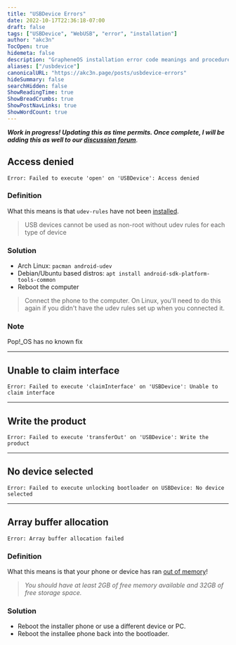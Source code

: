```yaml
---
title: "USBDevice Errors"
date: 2022-10-17T22:36:18-07:00
draft: false
tags: ["USBDevice", "WebUSB", "error", "installation"]
author: "akc3n"
TocOpen: true
hidemeta: false
description: "GrapheneOS installation error code meanings and procedure for resolving issues"
aliases: ["/usbdevice"]
canonicalURL: "https://akc3n.page/posts/usbdevice-errors"
hideSummary: false
searchHidden: false
ShowReadingTime: true
ShowBreadCrumbs: true
ShowPostNavLinks: true
ShowWordCount: true
---
```


_**Work in progress! Updating this as time permits. Once complete, I will be adding this as well to our [discussion forum](https://discuss.grapheneos.org)**_.


## Access denied

`Error: Failed to execute 'open' on 'USBDevice': Access denied`

### Definition

What this means is that `udev-rules` have not been [installed](https://grapheneos.org/install/web#flashing-as-non-root).
> USB devices cannot be used as non-root without udev rules for each type of device

### Solution

- Arch Linux: `pacman android-udev`
- Debian/Ubuntu based distros: `apt install android-sdk-platform-tools-common`  
- Reboot the computer

> Connect the phone to the computer. On Linux, you'll need to do this again if you didn't have the udev rules set up when you connected it.

### Note

Pop!_OS has no known fix

---

## Unable to claim interface

`Error: Failed to execute 'claimInterface' on 'USBDevice': Unable to claim interface`

---

## Write the product

`Error: Failed to execute 'transferOut' on 'USBDevice': Write the product`

---

## No device selected

`Error: Failed to execute unlocking bootloader on USBDevice: No device selected`

---

## Array buffer allocation

`Error: Array buffer allocation failed`

### Definition

What this means is that your phone or device has ran [out of memory](https://grapheneos.org/install/web#prerequisites)!
> _You should have at least 2GB of free memory available and 32GB of free storage space._

### Solution

- Reboot the installer phone or use a different device or PC.
- Reboot the installee phone back into the bootloader.

